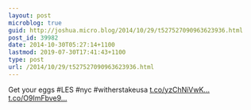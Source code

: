 ```yaml
---
layout: post
microblog: true
guid: http://joshua.micro.blog/2014/10/29/t527527090963623936.html
post_id: 39982
date: 2014-10-30T05:27:14+1100
lastmod: 2019-07-30T17:41:43+1100
type: post
url: /2014/10/29/t527527090963623936.html
---
```

Get your eggs #LES #nyc #witherstakeusa [t.co/yzChNiVwK...](http://t.co/yzChNiVwKh) [t.co/O9ImFbve9...](http://t.co/O9ImFbve9e)
